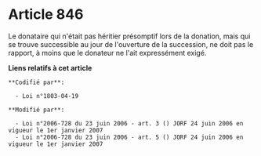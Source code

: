 # Article 846

Le donataire qui n'était pas héritier présomptif lors de la donation, mais qui se trouve successible au jour de l'ouverture
de la succession, ne doit pas le rapport, à moins que le donateur ne l'ait expressément exigé.

**Liens relatifs à cet article**

	**Codifié par**:

	  - Loi n°1803-04-19

	**Modifié par**:

	  - Loi n°2006-728 du 23 juin 2006 - art. 3 () JORF 24 juin 2006 en vigueur le 1er janvier 2007
	  - Loi n°2006-728 du 23 juin 2006 - art. 5 () JORF 24 juin 2006 en vigueur le 1er janvier 2007
